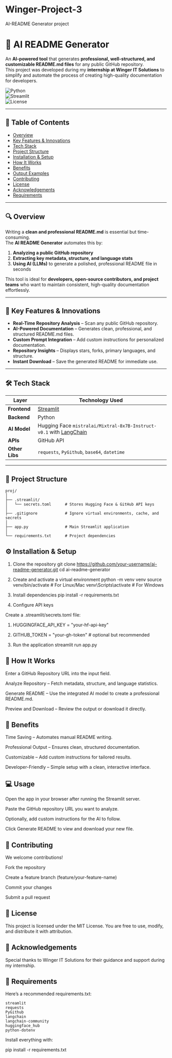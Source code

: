 # Winger-Project-3
AI-README Generator project

# 🤖 AI README Generator  

An **AI-powered tool** that generates **professional, well-structured, and customizable README.md files** for any public GitHub repository.  
This project was developed during my **internship at Winger IT Solutions** to simplify and automate the process of creating high-quality documentation for developers.  

![Python](https://img.shields.io/badge/Python-3.10-blue)  
![Streamlit](https://img.shields.io/badge/Streamlit-1.0-red)  
![License](https://img.shields.io/badge/License-MIT-green)  

---

## 📝 Table of Contents  
- [Overview](#-overview)  
- [Key Features & Innovations](#-key-features--innovations)  
- [Tech Stack](#-tech-stack)  
- [Project Structure](#-project-structure)  
- [Installation & Setup](#-installation--setup)  
- [How It Works](#-how-it-works)  
- [Benefits](#-benefits)  
- [Output Examples](#-output-examples)  
- [Contributing](#-contributing)  
- [License](#-license)  
- [Acknowledgements](#-acknowledgements)  
- [Requirements](#-requirements)  

---

## 🔍 Overview  

Writing a **clean and professional README.md** is essential but time-consuming.  
The **AI README Generator** automates this by:  
1. **Analyzing a public GitHub repository**  
2. **Extracting key metadata, structure, and language stats**  
3. **Using AI (LLMs)** to generate a polished, professional README file in seconds  

This tool is ideal for **developers, open-source contributors, and project teams** who want to maintain consistent, high-quality documentation effortlessly.  

---

## 🚀 Key Features & Innovations  

- **Real-Time Repository Analysis** – Scan any public GitHub repository.  
- **AI-Powered Documentation** – Generates clean, professional, and structured README.md files.  
- **Custom Prompt Integration** – Add custom instructions for personalized documentation.  
- **Repository Insights** – Displays stars, forks, primary languages, and structure.  
- **Instant Download** – Save the generated README for immediate use.  

---

## 🛠 Tech Stack  

| Layer         | Technology Used |
|---------------|-----------------|
| **Frontend**  | [Streamlit](https://streamlit.io/) |
| **Backend**   | Python |
| **AI Model**  | Hugging Face `mistralai/Mixtral-8x7B-Instruct-v0.1` with [LangChain](https://www.langchain.com/) |
| **APIs**      | GitHub API |
| **Other Libs**| `requests`, `PyGithub`, `base64`, `datetime` |

---

## 📂 Project Structure  
```
proj/
│
├── .streamlit/
│   └── secrets.toml      # Stores Hugging Face & GitHub API keys
│
├── .gitignore            # Ignore virtual environments, cache, and secrets
│
├── app.py                # Main Streamlit application
│
└── requirements.txt      # Project dependencies
```
## ⚙ Installation & Setup
1. Clone the repository
git clone https://github.com/your-username/ai-readme-generator.git
cd ai-readme-generator

2. Create and activate a virtual environment
python -m venv venv
source venv/bin/activate   # For Linux/Mac
venv\Scripts\activate      # For Windows

3. Install dependencies
pip install -r requirements.txt

4. Configure API keys

Create a .streamlit/secrets.toml file:

1. HUGGINGFACE_API_KEY = "your-hf-api-key"
2. GITHUB_TOKEN = "your-gh-token"  # optional but recommended

5. Run the application
streamlit run app.py

## 🔄 How It Works

Enter a GitHub Repository URL into the input field.

Analyze Repository – Fetch metadata, structure, and language statistics.

Generate README – Use the integrated AI model to create a professional README.md.

Preview and Download – Review the output or download it directly.

## 🎯 Benefits

Time Saving – Automates manual README writing.

Professional Output – Ensures clean, structured documentation.

Customizable – Add custom instructions for tailored results.

Developer-Friendly – Simple setup with a clean, interactive interface.

## 💻 Usage

Open the app in your browser after running the Streamlit server.

Paste the GitHub repository URL you want to analyze.

Optionally, add custom instructions for the AI to follow.

Click Generate README to view and download your new file.

## 🤝 Contributing

We welcome contributions!

Fork the repository

Create a feature branch (feature/your-feature-name)

Commit your changes

Submit a pull request

## 📜 License

This project is licensed under the MIT License.
You are free to use, modify, and distribute it with attribution.

## 🙌 Acknowledgements

Special thanks to Winger IT Solutions for their guidance and support during my internship.

## 🧾 Requirements

Here’s a recommended requirements.txt:
```
streamlit
requests
PyGithub
langchain
langchain-community
huggingface_hub
python-dotenv
```

Install everything with:

pip install -r requirements.txt
